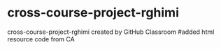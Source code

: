 # cross-course-project-rghimi
cross-course-project-rghimi created by GitHub Classroom
#added html resource code from CA
